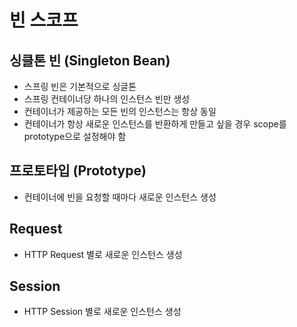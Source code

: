# 빈 스코프

## 싱클톤 빈 (Singleton Bean)
- 스프링 빈은 기본적으로 싱글톤
- 스프링 컨테이너당 하나의 인스턴스 빈만 생성  
- 컨테이너가 제공하는 모든 빈의 인스턴스는 항상 동일
- 컨테이너가 항상 새로운 인스턴스를 반환하게 만들고 싶을 경우 scope를 prototype으로 설정해야 함

## 프로토타입 (Prototype)
- 컨테이너에 빈을 요청할 때마다 새로운 인스턴스 생성

## Request
- HTTP Request 별로 새로운 인스턴스 생성

## Session
- HTTP Session 별로 새로운 인스턴스 생성